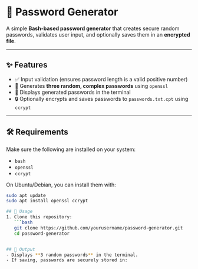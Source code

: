 # 🔐 Password Generator

A simple **Bash-based password generator** that creates secure random passwords, validates user input, and optionally saves them in an **encrypted file**.

---

## ✨ Features
- ✅ Input validation (ensures password length is a valid positive number)
- 🔑 Generates **three random, complex passwords** using `openssl`
- 📜 Displays generated passwords in the terminal
- 🔒 Optionally encrypts and saves passwords to `passwords.txt.cpt` using `ccrypt`

---

## 🛠 Requirements
Make sure the following are installed on your system:
- `bash`
- `openssl`
- `ccrypt`

On Ubuntu/Debian, you can install them with:
```bash
sudo apt update
sudo apt install openssl ccrypt

## 🚀 Usage
1. Clone this repository:
   ```bash
   git clone https://github.com/yourusername/password-generator.git
   cd password-generator


## 📂 Output
- Displays **3 random passwords** in the terminal.
- If saving, passwords are securely stored in:
